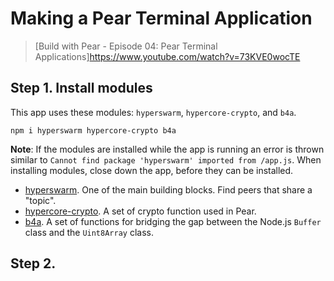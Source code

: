 # Making a Pear Terminal Application

> [Build with Pear - Episode 04: Pear Terminal Applications]https://www.youtube.com/watch?v=73KVE0wocTE

## Step 1. Install modules

This app uses these modules: `hyperswarm`, `hypercore-crypto`, and `b4a`.

```
npm i hyperswarm hypercore-crypto b4a
```

**Note**: If the modules are installed while the app is running an error is thrown similar to `Cannot find package 'hyperswarm' imported from /app.js`. When installing modules, close down the app, before they can be installed.

- [hyperswarm](https://www.npmjs.com/package/hyperswarm). One of the main building blocks. Find peers that share a "topic".
- [hypercore-crypto](https://www.npmjs.com/package/hypercore-crypto). A set of crypto function used in Pear.
- [b4a](https://www.npmjs.com/package/b4a). A set of functions for bridging the gap between the Node.js `Buffer` class and the `Uint8Array` class.

## Step 2. 
